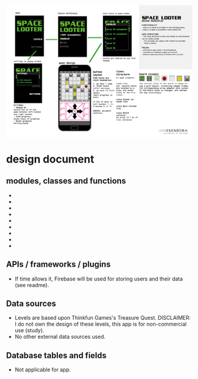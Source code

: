 ![design document](https://raw.githubusercontent.com/josfeenstra/Space-Looter/master/doc/documentation/design%20document.png)
# design document 
## modules, classes and functions
- 
-
-
-
-
-
-
-
-

## APIs / frameworks / plugins
- If time allows it, Firebase will be used for storing users and their data (see readme).

## Data sources 
- Levels are based upon Thinkfun Games's Treasure Quest. 
  DISCLAIMER: I do not own the design of these levels, this app is for non-commercial use (study).
- No other external data sources used.  

## Database tables and fields 
- Not applicable for app. 

